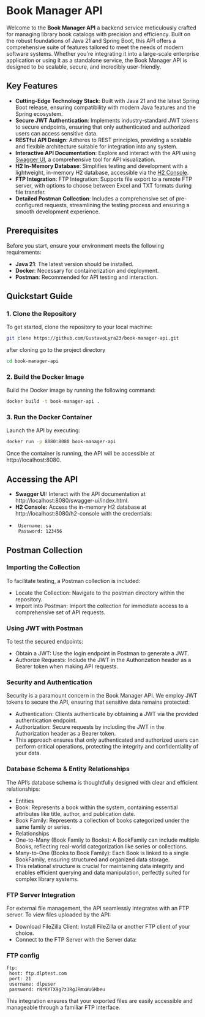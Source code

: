 # Book Manager API

Welcome to the **Book Manager API** a backend service meticulously crafted for managing library book catalogs with precision and efficiency. Built on the robust foundations of Java 21 and Spring Boot, this API offers a comprehensive suite of features tailored to meet the needs of modern software systems. Whether you're integrating it into a large-scale enterprise application or using it as a standalone service, the Book Manager API is designed to be scalable, secure, and incredibly user-friendly.

## Key Features

- **Cutting-Edge Technology Stack**: Built with Java 21 and the latest Spring Boot release, ensuring compatibility with modern Java features and the Spring ecosystem.
- **Secure JWT Authentication**: Implements industry-standard JWT tokens to secure endpoints, ensuring that only authenticated and authorized users can access sensitive data.
- **RESTful API Design**: Adheres to REST principles, providing a scalable and flexible architecture suitable for integration into any system.
- **Interactive API Documentation**: Explore and interact with the API using [Swagger UI](http://localhost:8080/swagger-ui/index.html), a comprehensive tool for API visualization.
- **H2 In-Memory Database**: Simplifies testing and development with a lightweight, in-memory H2 database, accessible via the [H2 Console](http://localhost:8080/h2-console).
- **FTP Integration**: FTP Integration: Supports file export to a remote FTP server, with options to choose between Excel and TXT formats during file transfer.
- **Detailed Postman Collection**: Includes a comprehensive set of pre-configured requests, streamlining the testing process and ensuring a smooth development experience.

## Prerequisites

Before you start, ensure your environment meets the following requirements:

- **Java 21**: The latest version should be installed.
- **Docker**: Necessary for containerization and deployment.
- **Postman**: Recommended for API testing and interaction.

## Quickstart Guide

### 1. Clone the Repository

To get started, clone the repository to your local machine:

```bash
git clone https://github.com/GustavoLyra23/book-manager-api.git
```
after cloning go to the project directory
```bash
cd book-manager-api
```

### 2. Build the Docker Image
Build the Docker image by running the following command:

```bash
docker build -t book-manager-api .
```
### 3. Run the Docker Container
Launch the API by executing:

```bash
docker run -p 8080:8080 book-manager-api
```

Once the container is running, the API will be accessible at http://localhost:8080.

## Accessing the API
- **Swagger UI:** Interact with the API documentation at http://localhost:8080/swagger-ui/index.html.
- **H2 Console:** Access the in-memory H2 database at http://localhost:8080/h2-console with the credentials:
-      Username: sa
       Password: 123456
 
## Postman Collection
### Importing the Collection
To facilitate testing, a Postman collection is included:

- Locate the Collection: Navigate to the postman directory within the repository.
- Import into Postman: Import the collection for immediate access to a comprehensive set of API requests.

### Using JWT with Postman
To test the secured endpoints:

- Obtain a JWT: Use the login endpoint in Postman to generate a JWT.
- Authorize Requests: Include the JWT in the Authorization header as a Bearer token when making API requests.

### Security and Authentication
Security is a paramount concern in the Book Manager API. We employ JWT tokens to secure the API, ensuring that sensitive data remains protected:

- Authentication: Clients authenticate by obtaining a JWT via the provided authentication endpoint.
- Authorization: Secure requests by including the JWT in the Authorization header as a Bearer token.
- This approach ensures that only authenticated and authorized users can perform critical operations, protecting the integrity and confidentiality of your data.

### Database Schema & Entity Relationships
The API’s database schema is thoughtfully designed with clear and efficient relationships:

- Entities
- Book: Represents a book within the system, containing essential attributes like title, author, and publication date.
- Book Family: Represents a collection of books categorized under the same family or series.
- Relationships
- One-to-Many (Book Family to Books): A BookFamily can include multiple Books, reflecting real-world categorization like series or collections.
- Many-to-One (Books to Book Family): Each Book is linked to a single BookFamily, ensuring structured and organized data storage.
- This relational structure is crucial for maintaining data integrity and enables efficient querying and data manipulation, perfectly suited for complex library systems.

### FTP Server Integration
For external file management, the API seamlessly integrates with an FTP server. To view files uploaded by the API:

- Download FileZilla Client: Install FileZilla or another FTP client of your choice.
- Connect to the FTP Server with the Server data:
 ### FTP config
    ftp:
     host: ftp.dlptest.com
     port: 21
     username: dlpuser
     password: rNrKYTX9g7z3RgJRmxWuGHbeu

This integration ensures that your exported files are easily accessible and manageable through a familiar FTP interface.
